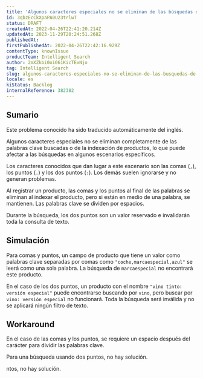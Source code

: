 ```yaml
---
title: 'Algunos caracteres especiales no se eliminan de las búsquedas de productos ni de la indexación'
id: 3qbzEcCkXpaPA0U23trlwT
status: DRAFT
createdAt: 2022-04-26T22:41:20.214Z
updatedAt: 2023-11-29T20:24:51.268Z
publishedAt: 
firstPublishedAt: 2022-04-26T22:42:16.929Z
contentType: knownIssue
productTeam: Intelligent Search
author: 2mXZkbi0oi061KicTExNjo
tag: Intelligent Search
slug: algunos-caracteres-especiales-no-se-eliminan-de-las-busquedas-de-productos-ni-de-la-indexacion
locale: es
kiStatus: Backlog
internalReference: 382382
---
```


## Sumario

<div class="alert alert-info">
  <p>Este problema conocido ha sido traducido automáticamente del inglés.</p>
</div>


Algunos caracteres especiales no se eliminan completamente de las palabras clave buscadas o de la indexación de productos, lo que puede afectar a las búsquedas en algunos escenarios específicos.

Los caracteres conocidos que dan lugar a este escenario son las comas (`,`), los puntos (`.`) y los dos puntos (`:`). Los demás suelen ignorarse y no generan problemas.

Al registrar un producto, las comas y los puntos al final de las palabras se eliminan al indexar el producto, pero si están en medio de una palabra, se mantienen. Las palabras clave se dividen por espacios.

Durante la búsqueda, los dos puntos son un valor reservado e invalidarán toda la consulta de texto.


##

## Simulación


Para comas y puntos, un campo de producto que tiene un valor como palabras clave separadas por comas como `"coche,marcaespecial,azul"` se leerá como una sola palabra. La búsqueda de `marcaespecial` no encontrará este producto.

En el caso de los dos puntos, un producto con el nombre `"vino tinto: versión especial"` puede encontrarse buscando por `vino`, pero buscar por `vino: versión especial` no funcionará. Toda la búsqueda será inválida y no se aplicará ningún filtro de texto.



## Workaround


En el caso de las comas y los puntos, se requiere un espacio después del carácter para dividir las palabras clave.

Para una búsqueda usando dos puntos, no hay solución.




ntos, no hay solución.




